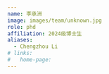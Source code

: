 ```yaml
---
name: 李承洲
image: images/team/unknown.jpg
role: phd
affiliation: 2024级博士生
aliases:
  - Chengzhou Li
# links:
#   home-page:
---
```

